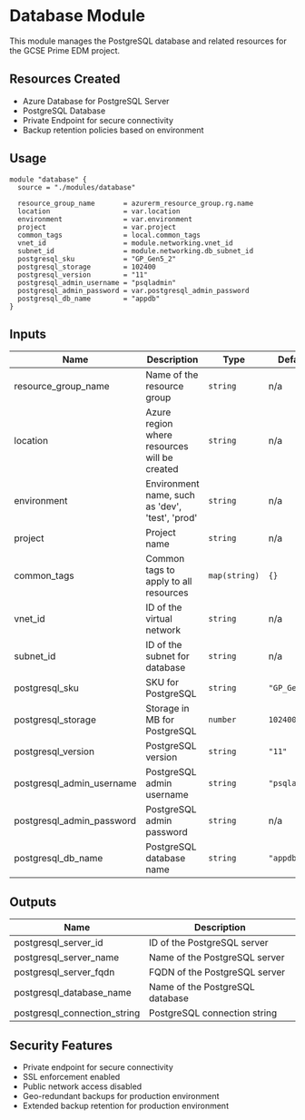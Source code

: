 # Database Module

This module manages the PostgreSQL database and related resources for the GCSE Prime EDM project.

## Resources Created

- Azure Database for PostgreSQL Server
- PostgreSQL Database
- Private Endpoint for secure connectivity
- Backup retention policies based on environment

## Usage

```hcl
module "database" {
  source = "./modules/database"

  resource_group_name       = azurerm_resource_group.rg.name
  location                  = var.location
  environment               = var.environment
  project                   = var.project
  common_tags               = local.common_tags
  vnet_id                   = module.networking.vnet_id
  subnet_id                 = module.networking.db_subnet_id
  postgresql_sku            = "GP_Gen5_2"
  postgresql_storage        = 102400
  postgresql_version        = "11"
  postgresql_admin_username = "psqladmin"
  postgresql_admin_password = var.postgresql_admin_password
  postgresql_db_name        = "appdb"
}
```

## Inputs

| Name | Description | Type | Default | Required |
|------|-------------|------|---------|:--------:|
| resource_group_name | Name of the resource group | `string` | n/a | yes |
| location | Azure region where resources will be created | `string` | n/a | yes |
| environment | Environment name, such as 'dev', 'test', 'prod' | `string` | n/a | yes |
| project | Project name | `string` | n/a | yes |
| common_tags | Common tags to apply to all resources | `map(string)` | `{}` | no |
| vnet_id | ID of the virtual network | `string` | n/a | yes |
| subnet_id | ID of the subnet for database | `string` | n/a | yes |
| postgresql_sku | SKU for PostgreSQL | `string` | `"GP_Gen5_2"` | no |
| postgresql_storage | Storage in MB for PostgreSQL | `number` | `102400` | no |
| postgresql_version | PostgreSQL version | `string` | `"11"` | no |
| postgresql_admin_username | PostgreSQL admin username | `string` | `"psqladmin"` | no |
| postgresql_admin_password | PostgreSQL admin password | `string` | n/a | yes |
| postgresql_db_name | PostgreSQL database name | `string` | `"appdb"` | no |

## Outputs

| Name | Description |
|------|-------------|
| postgresql_server_id | ID of the PostgreSQL server |
| postgresql_server_name | Name of the PostgreSQL server |
| postgresql_server_fqdn | FQDN of the PostgreSQL server |
| postgresql_database_name | Name of the PostgreSQL database |
| postgresql_connection_string | PostgreSQL connection string |

## Security Features

- Private endpoint for secure connectivity
- SSL enforcement enabled
- Public network access disabled
- Geo-redundant backups for production environment
- Extended backup retention for production environment 